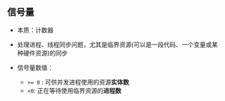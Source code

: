 ## 信号量

* 本质：计数器

* 处理进程、线程同步问题，尤其是临界资源(可以是一段代码、一个变量或某种硬件资源)的同步
* 信号量数值：
  * `>= 0` : 可供并发进程使用的资源**实体数**
  * `<0`: 正在等待使用临界资源的**进程数**